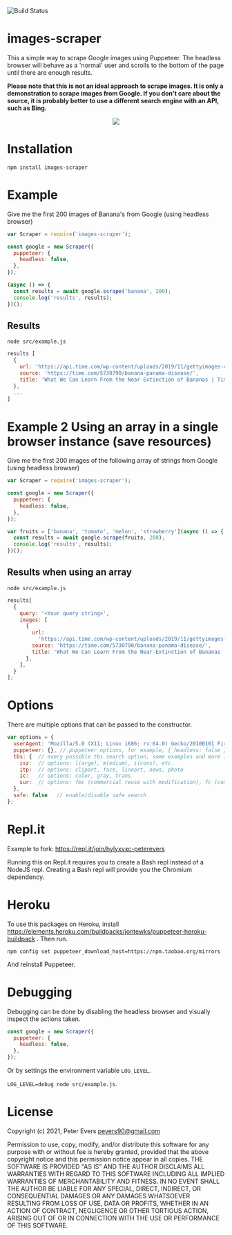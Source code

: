 ![Build Status](https://github.com/pevers/images-scraper/actions/workflows/ci/badge.svg)

# images-scraper

This a simple way to scrape Google images using Puppeteer. The headless browser will behave as a 'normal' user and scrolls to the bottom of the page until there are enough results.

**Please note that this is not an ideal approach to scrape images. It is only a demonstration to scrape images from Google.
If you don't care about the source, it is probably better to use a different search engine with an API, such as Bing.**

<p align="center">
    <img src="https://media.giphy.com/media/WSqsRhuPWPTrYtXAiN/giphy.gif">
</p>

# Installation

`npm install images-scraper`

# Example

Give me the first 200 images of Banana's from Google (using headless browser)

```js
var Scraper = require('images-scraper');

const google = new Scraper({
  puppeteer: {
    headless: false,
  },
});

(async () => {
  const results = await google.scrape('banana', 200);
  console.log('results', results);
})();
```

## Results

`node src/example.js`

```js
results [
  {
    url: 'https://api.time.com/wp-content/uploads/2019/11/gettyimages-459761948.jpg?quality=85&crop=0px%2C74px%2C1024px%2C536px&resize=1200%2C628&strip',
    source: 'https://time.com/5730790/banana-panama-disease/',
    title: 'What We Can Learn From the Near-Extinction of Bananas | Time'
  },
  ...
]
```

# Example 2 Using an array in a single browser instance (save resources)

Give me the first 200 images of the following array of strings from Google (using headless browser)

```js
var Scraper = require('images-scraper');

const google = new Scraper({
  puppeteer: {
    headless: false,
  },
});

var fruits = ['banana', 'tomato', 'melon', 'strawberry'](async () => {
  const results = await google.scrape(fruits, 200);
  console.log('results', results);
})();
```

## Results when using an array

`node src/example.js`

```js
results[
  {
    query: '<Your query string>',
    images: [
      {
        url:
          'https://api.time.com/wp-content/uploads/2019/11/gettyimages-459761948.jpg?quality=85&crop=0px%2C74px%2C1024px%2C536px&resize=1200%2C628&strip',
        source: 'https://time.com/5730790/banana-panama-disease/',
        title: 'What We Can Learn From the Near-Extinction of Bananas | Time',
      },
    ],
  }
];
```

# Options

There are multiple options that can be passed to the constructor.

```js
var options = {
  userAgent: 'Mozilla/5.0 (X11; Linux i686; rv:64.0) Gecko/20100101 Firefox/64.0', // the user agent
  puppeteer: {}, // puppeteer options, for example, { headless: false }
  tbs: {  // every possible tbs search option, some examples and more info: http://jwebnet.net/advancedgooglesearch.html
    isz:  // options: l(arge), m(edium), i(cons), etc.
    itp:  // options: clipart, face, lineart, news, photo
    ic:   // options: color, gray, trans
    sur:  // options: fmc (commercial reuse with modification), fc (commercial reuse), fm (noncommercial reuse with modification), f (noncommercial reuse)
  },
  safe: false   // enable/disable safe search
};
```

# Repl.it

Example to fork: https://repl.it/join/hylyxvxc-peterevers

Running this on Repl.it requires you to create a Bash repl instead of a NodeJS repl. Creating a Bash repl will provide you the Chromium dependency.

# Heroku

To use this packages on Heroku, install https://elements.heroku.com/buildpacks/jontewks/puppeteer-heroku-buildpack .
Then run.

```
npm config set puppeteer_download_host=https://npm.taobao.org/mirrors
```

And reinstall Puppeteer.

# Debugging

Debugging can be done by disabling the headless browser and visually inspect the actions taken.

```js
const google = new Scraper({
  puppeteer: {
    headless: false,
  },
});
```

Or by settings the environment variable `LOG_LEVEL`.

`LOG_LEVEL=debug node src/example.js`.

# License

Copyright (c) 2021, Peter Evers <pevers90@gmail.com>

Permission to use, copy, modify, and/or distribute this software for any purpose with or without fee is hereby granted, provided that the above copyright notice and this permission notice appear in all copies.
THE SOFTWARE IS PROVIDED "AS IS" AND THE AUTHOR DISCLAIMS ALL WARRANTIES WITH REGARD TO THIS SOFTWARE INCLUDING ALL IMPLIED WARRANTIES OF MERCHANTABILITY AND FITNESS. IN NO EVENT SHALL THE AUTHOR BE LIABLE FOR ANY SPECIAL, DIRECT, INDIRECT, OR CONSEQUENTIAL DAMAGES OR ANY DAMAGES WHATSOEVER RESULTING FROM LOSS OF USE, DATA OR PROFITS, WHETHER IN AN ACTION OF CONTRACT, NEGLIGENCE OR OTHER TORTIOUS ACTION, ARISING OUT OF OR IN CONNECTION WITH THE USE OR PERFORMANCE OF THIS SOFTWARE.
